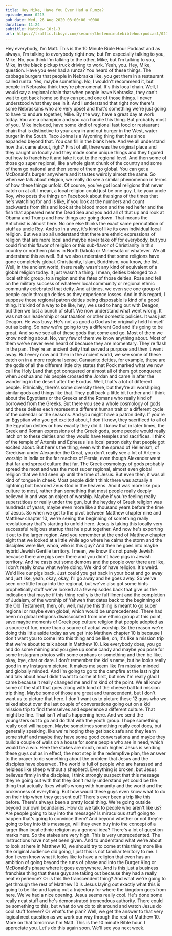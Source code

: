 ```yaml
---
title: Hey Mike, Have You Ever Had a Runza?
episode_num: 0213
pub_date: Wed, 26 Aug 2020 03:00:00 +0000
duration: 11:24
subtitle: Matthew 10:1-3
url: https://traffic.libsyn.com/secure/thetenminutebiblehourpodcast/0213_-_Hey_Mike_Have_You_Ever_Had_a_Runza.mp3
---
```


 Hey everybody, I'm Matt. This is the 10 Minute Bible Hour Podcast and as always, I'm talking to everybody right now, but I'm especially talking to you, Mike. No, you think I'm talking to the other, Mike, but I'm talking to you, Mike, in the black pickup truck driving to work. Yeah, you. Hey, Mike, question. Have you ever had a runza? You heard of these things. The cabbage burgers that people in Nebraska like, you get them in a restaurant called runza. Yes, maybe something. No, I wouldn't recommend it, but people in Nebraska think they're phenomenal. It's this local chain. Well, I would say a regional chain that when people leave Nebraska, they can't wait to get back home so they can pound one of those things. I never understood what they see in it. And I understand that right now there's some Nebraskans who are very upset and that's something we're just going to have to endure together, Mike. By the way, have a great day at work today. You are a champion and you can handle this thing. But probably most of you, Mike included, have some kind of regional fast food or restaurant chain that is distinctive to your area in and out burger in the West, water burger in the South. Taco Johns is a Wyoming thing that has since expanded beyond that. You can fill in the blank here. And we all understand how that came about, right? First of all, there was the original place and they caught on locally and they made some unique things and they figured out how to franchise it and take it out to the regional level. And then some of those go super regional, like a whole giant chunk of the country and some of them go national and then some of them go global. You can get a McDonald's burger anywhere and it tastes weirdly almost the same. So when we talk about religion, we really do see a similar phenomenon in terms of how these things unfold. Of course, you've got local religions that never catch on at all. I mean, a local religion could just be one guy. Like your uncle Roy, who posts the things on Facebook about the signs of the times that he's watching for and is like, if you look at the numbers and count backwards from this and look at the blood moon and the red heifer and the fish that appeared near the Dead Sea and you add all of that up and look at Obama and Trump and how things are going down. That means the Antichrist is almost here. No one else thinks the exact same permutation of stuff as uncle Roy. And so in a way, it's kind of like its own individual local religion. But we also all understand that there are ethnic expressions of religion that are more local and maybe never take off for everybody, but you could find this flavor of religion or this sub-flavor of Christianity in this country or northern plains in North Dakota or Minnesota or whatever. We all understand this as well. But we also understand that some religions have gone completely global. Christianity, Islam, Buddhism, you know, the list. Well, in the ancient world, there really wasn't any kind of equivalent of a global religion today. It just wasn't a thing. I mean, deities belonged to a local ethnic group, to a region and the fates of those deities. Rose and fell on the military success of whatever local community or regional ethnic community celebrated that deity. And at times, we even see one group of people cycle through deities as they experience losses. And in this regard, I suppose those regional patron deities being disposable is kind of a good thing. It's kind of a way to be like, hey, we used to hang out with Deagon, but then we lost a bunch of stuff. We now understand what went wrong. It was not our leadership or our taxation or other domestic policies. It was just Deagon. He was busy. He's not as good a God as he originally held himself out as being. So now we're going to try a different God and it's going to be great. And so we see all of these gods that come and go. Most of them we know nothing about. No, very few of them we know anything about. Most of them we've never even heard of because they are momentary. They're flash in the pan. They're an ancient deity that served a purpose and then it went away. But every now and then in the ancient world, we see some of these catch on in a more regional sense. Canaanite deities, for example, these are the gods of all the different little city states that Pock marked what we now call the Holy Land that got conquered or almost all of them got conquered when Joshua and his people crossed the Jordan and came in after the wandering in the desert after the Exodus. Well, that's a lot of different people. Ethnically, there's some diversity there, but they're all worshiping similar gods and things like that. They pull back a little bit further and I think about the Egyptians or the Greeks and the Romans who really kind of borrowed from the Greeks. But there you see a whole cosmology of gods and these deities each represent a different human trait or a different cycle of the calendar or the seasons. And you might have a patron deity. If you're an Egyptian who you get excited about, I don't know, they sacrificed to all of the Egyptian deities or how exactly they did it. I know that in later times, the Greek and Roman expressions of the Greek gods, some people would really latch on to these deities and they would have temples and sacrifices. I think of the temple of Artemis and Ephesus is a local patron deity that people got excited about. But here's the thing, even with the spread of Hellenism, of Greekism under Alexander the Great, you don't really see a lot of Artemis worship in India or the far reaches of Persia, even though Alexander went that far and spread culture that far. The Greek cosmology of gods probably spread the most and was the most super regional, almost even global religion that we had seen up until the time of Jesus. But even then, it was all kind of tongue in cheek. Most people didn't think there was actually a lightning bolt bearded Zeus God in the heavens. And it was more like pop culture to most, rather than something that most people really deeply believed in and was an object of worship. Maybe if you're feeling really superstitious or really under the gun, but the heyday of Greek religion was hundreds of years, maybe even more like a thousand years before the time of Jesus. So when we get to the pivot between Matthew chapter nine and Matthew chapter 10, we're seeing the beginning of something really revolutionary that's starting to unfold here. Jesus is taking this locally very successful religious startup that he's put together. And now he's exporting it out to the larger region. And you remember at the end of Matthew chapter eight that we looked at a little while ago where he calms the storm and the disciples were like, whoa, who is this guy? And then he goes into maybe hybrid Jewish Gentile territory. I mean, we know it's not purely Jewish because there are pigs over there and you didn't have pigs in Jewish territory. And he casts out some demons and the people over there are like, I don't really know what we're doing. We kind of have religion. It's weird. We'd like our pigs back. Just could you get back in your boat and go away and just like, yeah, okay, okay, I'll go away and he goes away. So we've seen one little foray into the regional, but we've also got some hints prophetically stuff we've looked at a few episodes back that give us the indication that maybe if this thing really is the fulfillment and the completion of Judaism, of the worship of Yahweh that dates back to the beginning of the Old Testament, then, oh, well, maybe this thing is meant to go super regional or maybe even global, which would be unprecedented. There had been no global religions disassociated from one ethnic group at this point, save maybe moments of Greek pop culture religion that people adopted as a source of fun, more than a source of actual worship. So the reason we're doing this little aside today as we get into Matthew chapter 10 is because I don't want you to come into this thing and be like, oh, it's like a mission trip that we're about to talk about in Matthew 10. Like everybody does, you go and do some miming and you give up some candy and maybe you pose for some Instagram photos with some orphans or something and then be like, okay, bye, chat or dare. I don't remember the kid's name, but he looks really good in my Instagram picture. It makes me seem like I'm mission minded and globally minded. And I'm going to go to the campfire at the last night and talk about how I didn't want to come at first, but now I'm really glad I came because it really changed me and I'm kind of the point. We all know some of the stuff that goes along with kind of the cheese ball kid mission trip thing. Maybe some of those are great and transcendent, but I don't want us to picture that here. I don't want us to picture these 12 guys who we talked about over the last couple of conversations going out on a kid mission trip to find themselves and experience a different culture. That might be fine. That isn't what's happening here. And we send the youngsters out to go and do that with the youth group. I hope something really cool will happen. Maybe sometimes something really cool does, but generally speaking, like we're hoping they get back safe and they learn some stuff and maybe they have some good conversations and maybe they build a couple of walls on a house for some people who are in need, which would be a win. Here the stakes are much, much higher. Jesus is sending these guys out as in effect, the next step in the redemptive plan, the answer to the prayer to do something about the problem that Jesus and the disciples have observed. The world is full of people who are harassed and helpless like sheep without a shepherd. Everything is broken, but Jesus believes firmly in the disciples, I think strongly suspect that this message they're going out with that they don't really understand yet could be the thing that actually fixes what's wrong with humanity and the world and the brokenness of everything. But how would these guys even know what to do on their trip when they get sent out? There's ever been a trip like this before. There's always been a pretty local thing. We're going outside beyond our own boundaries. How do we talk to people who aren't like us? Are people going to buy into the message? Is miraculous stuff going to happen that's going to convince them? And beyond whether or not they're going to buy into this message, will they even buy into the concept of a larger than local ethnic religion as a general idea? There's a lot of question marks here. So the stakes are very high. This is very unprecedented. The instructions have not yet been given. And to understand what we're about to look at here in Matthew 10, we should try to come at this thing more like the original audience did going, I just this is not familiar territory to me. I don't even know what it looks like to have a religion that even has an ambition of going beyond the runs of phase and into the Burger King or McDonald's phase where it goes everywhere. And is this just a business franchise thing that these guys are taking out because they had a really neat experience? Or is this the transcendent thing? And what we're going to get through the rest of Matthew 10 is Jesus laying out exactly what this is going to be like and laying out a trajectory for where the kingdom goes from here. We've had a nice opening. Jesus seems really cool. He's done some really neat stuff and he's demonstrated tremendous authority. There could be something to this, but what do we do to sit around and watch Jesus do cool stuff forever? Or what's the plan? Well, we get the answer to that very logical next question as we work our way through the rest of Matthew 10. More on that tomorrow. I'm Matt. This is the 10 minute Bible hour. I appreciate you. Let's do this again soon. We'll see you next week.